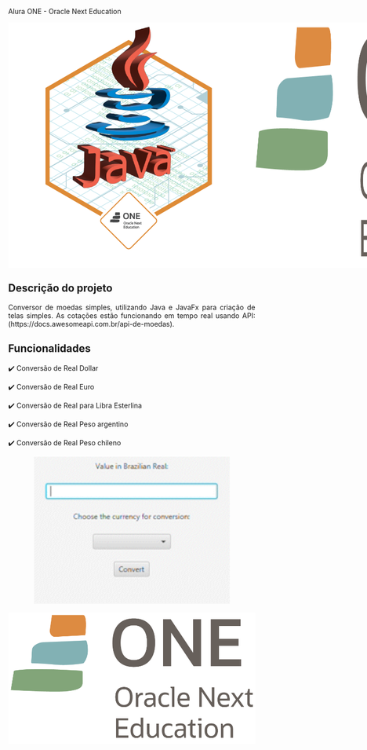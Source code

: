  Alura ONE - Oracle Next Education

<div style="display: flex;">
  <img align="left" src="currency-converter/img/badge.png">
 <img align="left" src="currency-converter/img/logo_one.png">

  <h2>Funcionalidades</h2>
</div>

## Descrição do projeto 

<p align="justify">
  Conversor de moedas simples, utilizando Java e JavaFx para criação de telas simples. As cotações estão funcionando em tempo real usando API: (https://docs.awesomeapi.com.br/api-de-moedas).
</p>

## Funcionalidades

:heavy_check_mark: Conversão de Real Dollar

:heavy_check_mark: Conversão de Real Euro

:heavy_check_mark: Conversão de Real para Libra Esterlina

:heavy_check_mark: Conversão de Real Peso argentino

:heavy_check_mark: Conversão de Real Peso chileno

<p align="center">
  <img src="currency-converter/img/video.gif" alt="GIF" width="400" height="300">
</p>

<img align="center" src="currency-converter/img/logo_one.png">





